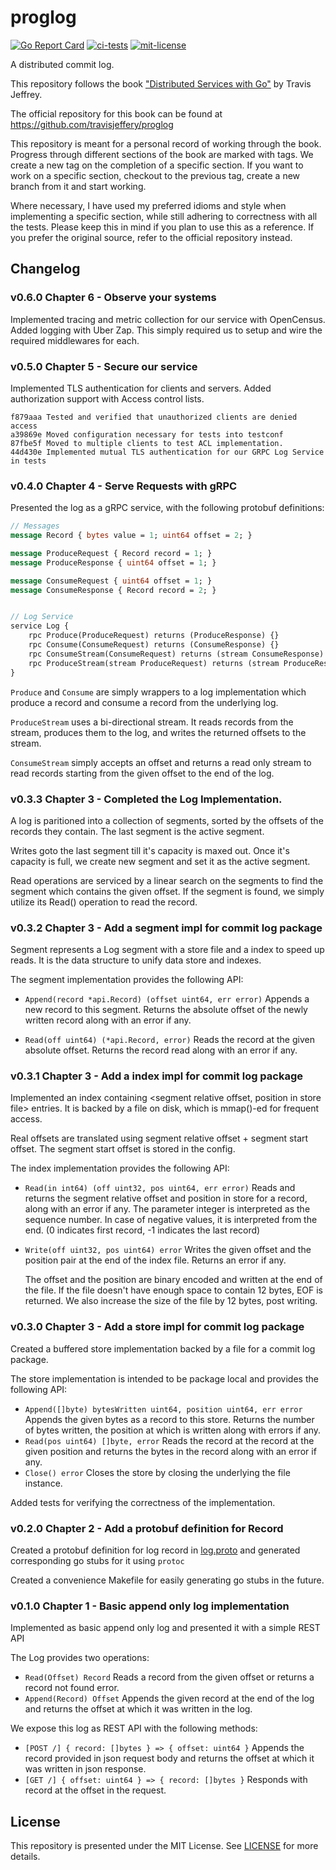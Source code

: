 # proglog
[![Go Report Card](https://goreportcard.com/badge/github.com/arindas/proglog)](https://goreportcard.com/report/github.com/arindas/proglog)
[![ci-tests](https://github.com/arindas/proglog/actions/workflows/ci-tests.yml/badge.svg)](https://github.com/arindas/proglog/actions/workflows/ci-tests.yml)
[![mit-license](https://img.shields.io/badge/License-MIT-green.svg)](https://img.shields.io/badge/License-MIT-green.svg)

A distributed commit log.

This repository follows the book 
["Distributed Services with Go"](https://pragprog.com/titles/tjgo/distributed-services-with-go/) 
by Travis Jeffrey.

The official repository for this book can be found at https://github.com/travisjeffery/proglog 

This repository is meant for a personal record of working through the book. Progress through
different sections of the book are marked with tags. We create a new tag on the completion of a 
specific section. If you want to work on a specific section,
checkout to the previous tag, create a new branch from it and start working.

Where necessary, I have used my preferred idioms and style when implementing a specific section,
while still adhering to correctness with all the tests. Please keep this in mind if you plan to
use this as a reference. If you prefer the original source, refer to the official repository instead.

## Changelog

### v0.6.0 Chapter 6 - Observe your systems
Implemented tracing and metric collection for our service with OpenCensus. Added logging with Uber Zap.
This simply required us to setup and wire the required middlewares for each.

### v0.5.0 Chapter 5 - Secure our service
Implemented TLS authentication for clients and servers. Added authorization support with Access control lists.

```
f879aaa Tested and verified that unauthorized clients are denied access
a39869e Moved configuration necessary for tests into testconf
87fbe5f Moved to multiple clients to test ACL implementation.
44d430e Implemented mutual TLS authentication for our GRPC Log Service in tests
```

### v0.4.0 Chapter 4 - Serve Requests with gRPC
Presented the log as a gRPC service, with the following protobuf definitions:
```proto
// Messages
message Record { bytes value = 1; uint64 offset = 2; }

message ProduceRequest { Record record = 1; }
message ProduceResponse { uint64 offset = 1; }

message ConsumeRequest { uint64 offset = 1; }
message ConsumeResponse { Record record = 2; }


// Log Service
service Log {
    rpc Produce(ProduceRequest) returns (ProduceResponse) {}
    rpc Consume(ConsumeRequest) returns (ConsumeResponse) {}
    rpc ConsumeStream(ConsumeRequest) returns (stream ConsumeResponse) {}
    rpc ProduceStream(stream ProduceRequest) returns (stream ProduceResponse) {}
}
```

`Produce` and `Consume` are simply wrappers to a log implementation which produce a record and consume
a record from the underlying log.

`ProduceStream` uses a bi-directional stream. It reads records from the stream, produces them to the
log, and writes the returned offsets to the stream.

`ConsumeStream` simply accepts an offset and returns a read only stream to read records starting from
the given offset to the end of the log.
   

### v0.3.3 Chapter 3 - Completed the Log Implementation.
A log is paritioned into a collection of segments, sorted by the offsets
of the records they contain. The last segment is the active segment.

Writes goto the last segment till it's capacity is maxed out. Once it's
capacity is full, we create new segment and set it as the active segment.

Read operations are serviced by a linear search on the segments to find
the segment which contains the given offset. If the segment is found, we
simply utilize its Read() operation to read the record.

### v0.3.2 Chapter 3 - Add a segment impl for commit log package
Segment represents a Log segment with a store file and a index to speed up reads. It is
the data structure to unify data store and indexes.

The segment implementation provides the following API:
- `Append(record *api.Record) (offset uint64, err error)` 
  Appends a new record to this segment. Returns the absolute offset of
  the newly written record along with an error if any.

- `Read(off uint64) (*api.Record, error)`
  Reads the record at the given absolute offset. Returns the record read
  along with an error if any.

### v0.3.1 Chapter 3 - Add a index impl for commit log package
Implemented an index containing <segment relative offset, position in store file> entries.
It is backed by a file on disk, which is mmap()-ed for frequent access.

Real offsets are translated using segment relative offset + segment start offset. The
segment start offset is stored in the config.

The index implementation provides the following API:
- `Read(in int64) (off uint32, pos uint64, err error)`
  Reads and returns the segment relative offset and position in store for a record,
  along with an error if any.
  The parameter integer is interpreted as the sequence number. In case of negative
  values, it is interpreted from the end.
  (0 indicates first record, -1 indicates the last record)
 
- `Write(off uint32, pos uint64) error`
  Writes the given offset and the position pair at the end of the index file.
  Returns an error if any.
  
  The offset and the position are binary encoded and written at the end of
  the file. If the file doesn't have enough space to contain 12 bytes, EOF
  is returned. We also increase the size of the file by 12 bytes, post writing.

### v0.3.0 Chapter 3 - Add a store impl for commit log package
Created a buffered store implementation backed by a file for a commit log package.

The store implementation is intended to be package local and provides the following API:
- `Append([]byte) bytesWritten uint64, position uint64, err error`
  Appends the given bytes as a record to this store. Returns the number of bytes written,
  the position at which is written along with errors if any.
- `Read(pos uint64) []byte, error`
  Reads the record at the record at the given position and returns the bytes in the record
  along with an error if any.
- `Close() error`
  Closes the store by closing the underlying the file instance.

Added tests for verifying the correctness of the implementation.

### v0.2.0 Chapter 2 - Add a protobuf definition for Record
Created a protobuf definition for log record in [log.proto](./api/v1/log.proto) and generated
corresponding go stubs for it using `protoc`

Created a convenience Makefile for easily generating go stubs in the future.

### v0.1.0 Chapter 1 - Basic append only log implementation
Implemented as basic append only log and presented it with a simple REST API

The Log provides two operations:
- `Read(Offset) Record`
  Reads a record from the given offset or returns a record not found error.
- `Append(Record) Offset`
  Appends the given record at the end of the log and returns the offset at
  which it was written in the log.

We expose this log as REST API with the following methods:
- `[POST /] { record: []bytes } => { offset: uint64 }`
  Appends the record provided in json request body and returns the offset at
  which it was written in json response.
- `[GET /] { offset: uint64 } => { record: []bytes }`
  Responds with record at the offset in the request.

## License
This repository is presented under the MIT License. See [LICENSE](./LICENSE) for more details.
